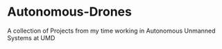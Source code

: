 # Autonomous-Drones
A collection of Projects from my time working in Autonomous Unmanned Systems at UMD
